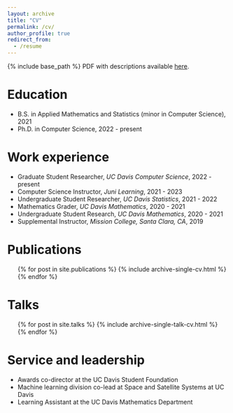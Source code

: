 ```yaml
---
layout: archive
title: "CV"
permalink: /cv/
author_profile: true
redirect_from:
  - /resume
---
```


{% include base_path %}
PDF with descriptions available [here](https://s-helal.github.io/files/Helal_CV.pdf).

Education
======
* B.S. in Applied Mathematics and Statistics (minor in Computer Science), 2021
* Ph.D. in Computer Science, 2022 - present

Work experience
======
* Graduate Student Researcher, _UC Davis Computer Science_, 2022 - present
* Computer Science Instructor, _Juni Learning_, 2021 - 2023
* Undergraduate Student Researcher, _UC Davis Statistics_, 2021 - 2022
* Mathematics Grader, _UC Davis Mathematics_, 2020 - 2021
* Undergraduate Student Research, _UC Davis Mathematics_, 2020 - 2021
* Supplemental Instructor, _Mission College, Santa Clara, CA_, 2019

<!--
Skills
======
* Skill 1
* Skill 2
  * Sub-skill 2.1
  * Sub-skill 2.2
  * Sub-skill 2.3
* Skill 3
-->

Publications
======
  <ul>{% for post in site.publications %}
    {% include archive-single-cv.html %}
  {% endfor %}</ul>
  
Talks
======
  <ul>{% for post in site.talks %}
    {% include archive-single-talk-cv.html %}
  {% endfor %}</ul>

<!--
Teaching
======
  <ul>{% for post in site.teaching %}
    {% include archive-single-cv.html %}
  {% endfor %}</ul>
-->
  
Service and leadership
======
* Awards co-director at the UC Davis Student Foundation
* Machine learning division co-lead at Space and Satellite Systems at UC Davis
* Learning Assistant at the UC Davis Mathematics Department
